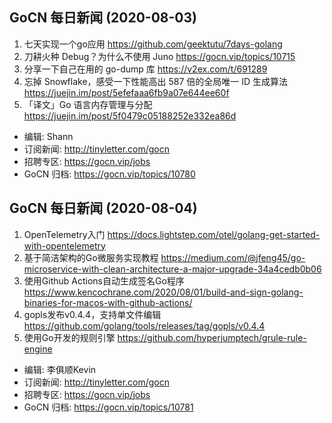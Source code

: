 ## GoCN 每日新闻 (2020-08-03)

1. 七天实现一个go应用 https://github.com/geektutu/7days-golang
2. 刀耕火种 Debug？为什么不使用 Juno https://gocn.vip/topics/10715
3. 分享一下自己在用的 go-dump 库 https://v2ex.com/t/691289
4. 忘掉 Snowflake，感受一下性能高出 587 倍的全局唯一 ID 生成算法 https://juejin.im/post/5efefaaa6fb9a07e644ee60f
5. 「译文」Go 语言内存管理与分配 https://juejin.im/post/5f0479c05188252e332ea86d

- 编辑: Shann
- 订阅新闻: http://tinyletter.com/gocn
- 招聘专区: https://gocn.vip/jobs
- GoCN 归档: https://gocn.vip/topics/10780

## GoCN 每日新闻 (2020-08-04)

1. OpenTelemetry入门 https://docs.lightstep.com/otel/golang-get-started-with-opentelemetry
2. 基于简洁架构的Go微服务实现教程 https://medium.com/@jfeng45/go-microservice-with-clean-architecture-a-major-upgrade-34a4cedb0b06
3. 使用Github Actions自动生成签名Go程序 https://www.kencochrane.com/2020/08/01/build-and-sign-golang-binaries-for-macos-with-github-actions/
4. gopls发布v0.4.4，支持单文件编辑 https://github.com/golang/tools/releases/tag/gopls/v0.4.4
5. 使用Go开发的规则引擎 https://github.com/hyperjumptech/grule-rule-engine

* 编辑: 李俱顺Kevin 
* 订阅新闻: http://tinyletter.com/gocn
* 招聘专区: https://gocn.vip/jobs
* GoCN 归档: https://gocn.vip/topics/10781
